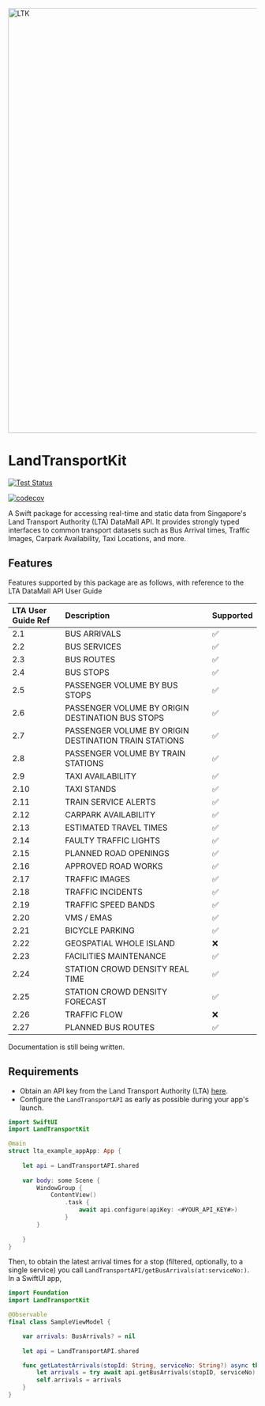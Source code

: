 <img width="1920" height="859" alt="LTK" src="https://github.com/user-attachments/assets/8967b445-ee4f-48ab-a945-cc4298e01486" />

# LandTransportKit

[![Test Status](https://github.com/stuartbreckenridge/LandTransportKit/actions/workflows/build.yml/badge.svg)](https://github.com/stuartbreckenridge/LandTransportKit/actions/workflows/build.yml)

[![codecov](https://codecov.io/github/stuartbreckenridge/LandTransportKit/branch/main/graph/badge.svg?token=NW40O25ANG)](https://codecov.io/github/stuartbreckenridge/LandTransportKit)

A Swift package for accessing real-time and static data from Singapore's Land Transport Authority (LTA) DataMall API. It provides strongly typed interfaces to common transport datasets such as Bus Arrival times, Traffic Images, Carpark Availability, Taxi Locations, and more.

## Features

Features supported by this package are as follows, with reference to the LTA DataMall API User Guide


| LTA User Guide Ref  | Description | Supported |
| :------------------ | :----------- | :--------- |
| 2.1                | BUS ARRIVALS | ✅        |
| 2.2                | BUS SERVICES | ✅        |
| 2.3                | BUS ROUTES | ✅        |
| 2.4                | BUS STOPS | ✅        |
| 2.5                | PASSENGER VOLUME BY BUS STOPS  | ✅        |
| 2.6                | PASSENGER VOLUME BY ORIGIN DESTINATION BUS STOPS | ✅        |
| 2.7                | PASSENGER VOLUME BY ORIGIN DESTINATION TRAIN STATIONS | ✅        |
| 2.8                | PASSENGER VOLUME BY TRAIN STATIONS | ✅        |
| 2.9                | TAXI AVAILABILITY | ✅        |
| 2.10                | TAXI STANDS | ✅        |
| 2.11                | TRAIN SERVICE ALERTS | ✅        |
| 2.12                | CARPARK AVAILABILITY | ✅        |
| 2.13                | ESTIMATED TRAVEL TIMES | ✅        |
| 2.14                | FAULTY TRAFFIC LIGHTS | ✅        |
| 2.15                | PLANNED ROAD OPENINGS | ✅        |
| 2.16                | APPROVED ROAD WORKS | ✅        |
| 2.17                | TRAFFIC IMAGES | ✅        |
| 2.18                | TRAFFIC INCIDENTS | ✅        |
| 2.19               | TRAFFIC SPEED BANDS | ✅        |
| 2.20                | VMS / EMAS | ✅        |
| 2.21                | BICYCLE PARKING | ✅        |
| 2.22                | GEOSPATIAL WHOLE ISLAND | ❌        |
| 2.23                | FACILITIES MAINTENANCE | ✅        |
| 2.24               | STATION CROWD DENSITY REAL TIME | ✅        |
| 2.25               | STATION CROWD DENSITY FORECAST | ✅        |
| 2.26               | TRAFFIC FLOW  | ❌           |
| 2.27               | PLANNED BUS ROUTES            |  ✅           |

Documentation is still being written.


## Requirements

- Obtain an API key from the Land Transport Authority (LTA) [here](https://datamall.lta.gov.sg/content/datamall/en/request-for-api.html).
- Configure the ``LandTransportAPI`` as early as possible during your app's launch.

```swift
import SwiftUI
import LandTransportKit

@main
struct lta_example_appApp: App {
    
    let api = LandTransportAPI.shared
    
    var body: some Scene {
        WindowGroup {
            ContentView()
                .task {
                    await api.configure(apiKey: <#YOUR_API_KEY#>)
                }
        }
        
    }
}
```

Then, to obtain the latest arrival times for a stop (filtered, optionally, to a single service) you call ``LandTransportAPI/getBusArrivals(at:serviceNo:)``. In a SwiftUI app, 

```swift
import Foundation
import LandTransportKit

@Observable
final class SampleViewModel {

    var arrivals: BusArrivals? = nil
    
    let api = LandTransportAPI.shared

    func getLatestArrivals(stopId: String, serviceNo: String?) async throws {
        let arrivals = try await api.getBusArrivals(stopID, serviceNo)
        self.arrivals = arrivals
    }
}
```
